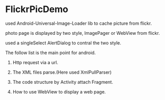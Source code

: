 FlickrPicDemo
=============
used Android-Universal-Image-Loader lib to cache picture from flickr.

photo page is displayed by two style, ImagePager or WebView from flickr.

used a singleSelect AlertDialog to contral the two style.

The follow list is the main point for android.

1. Http request via a url.

2. The XML files parse.(Here used XmlPullParser)

3. The code structure by Activity attach Fragment.

4. How to use WebView to display a web page.

